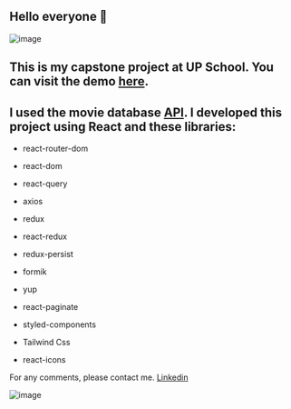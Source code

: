##  Hello everyone 👋

![image](https://user-images.githubusercontent.com/39015459/152640684-7e3145ed-034f-45e5-980b-594ff1b3ad7d.png)

## This is my capstone project at UP School. You can visit the demo [here](https://movico-project.netlify.app/).

## I used the movie database [API](https://developers.themoviedb.org/3/getting-started/introduction). I developed this project using React and these libraries:

 * react-router-dom

 * react-dom

 * react-query

 * axios

 * redux

 * react-redux

 * redux-persist

 * formik

 * yup

 * react-paginate

 * styled-components

 * Tailwind Css

 * react-icons

For any comments, please contact me.
[Linkedin](https://www.linkedin.com/in/iremssayar/)

![image](https://user-images.githubusercontent.com/39015459/152640604-56c48e16-f6d6-4427-8838-de5abffd64c5.png)


